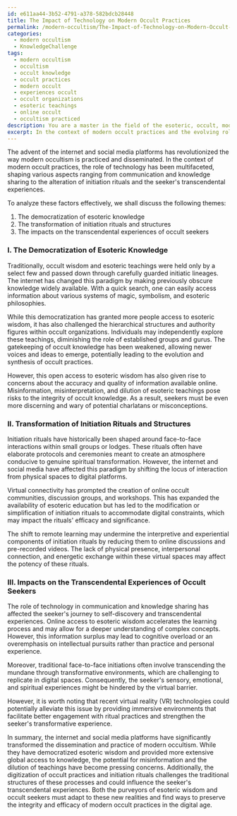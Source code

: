 ```yaml
---
id: e611aa44-3b52-4791-a378-582bdcb28448
title: The Impact of Technology on Modern Occult Practices
permalink: /modern-occultism/The-Impact-of-Technology-on-Modern-Occult-Practices/
categories:
  - modern occultism
  - KnowledgeChallenge
tags:
  - modern occultism
  - occultism
  - occult knowledge
  - occult practices
  - modern occult
  - experiences occult
  - occult organizations
  - esoteric teachings
  - online occult
  - occultism practiced
description: You are a master in the field of the esoteric, occult, modern occultism and Education. You are a writer of tests, challenges, books and deep knowledge on modern occultism for initiates and students to gain deep insights and understanding from. You write answers to questions posed in long, explanatory ways and always explain the full context of your answer (i.e., related concepts, formulas, examples, or history), as well as the step-by-step thinking process you take to answer the challenges. Be rigorous and thorough, and summarize the key themes, ideas, and conclusions at the end.
excerpt: In the context of modern occult practices and the evolving role of technology in communication and knowledge sharing, analyze how the internet and social media platforms have transformed the dissemination of esoteric wisdom, while simultaneously considering the impacts on the intended effect of initiation rituals and the transcendental experiences intended for the seeker.
---
```

The advent of the internet and social media platforms has revolutionized the way modern occultism is practiced and disseminated. In the context of modern occult practices, the role of technology has been multifaceted, shaping various aspects ranging from communication and knowledge sharing to the alteration of initiation rituals and the seeker's transcendental experiences.

To analyze these factors effectively, we shall discuss the following themes:

1. The democratization of esoteric knowledge
2. The transformation of initiation rituals and structures
3. The impacts on the transcendental experiences of occult seekers

### I. The Democratization of Esoteric Knowledge

Traditionally, occult wisdom and esoteric teachings were held only by a select few and passed down through carefully guarded initiatic lineages. The internet has changed this paradigm by making previously obscure knowledge widely available. With a quick search, one can easily access information about various systems of magic, symbolism, and esoteric philosophies.

While this democratization has granted more people access to esoteric wisdom, it has also challenged the hierarchical structures and authority figures within occult organizations. Individuals may independently explore these teachings, diminishing the role of established groups and gurus. The gatekeeping of occult knowledge has been weakened, allowing newer voices and ideas to emerge, potentially leading to the evolution and synthesis of occult practices.

However, this open access to esoteric wisdom has also given rise to concerns about the accuracy and quality of information available online. Misinformation, misinterpretation, and dilution of esoteric teachings pose risks to the integrity of occult knowledge. As a result, seekers must be even more discerning and wary of potential charlatans or misconceptions.

### II. Transformation of Initiation Rituals and Structures

Initiation rituals have historically been shaped around face-to-face interactions within small groups or lodges. These rituals often have elaborate protocols and ceremonies meant to create an atmosphere conducive to genuine spiritual transformation. However, the internet and social media have affected this paradigm by shifting the locus of interaction from physical spaces to digital platforms.

Virtual connectivity has prompted the creation of online occult communities, discussion groups, and workshops. This has expanded the availability of esoteric education but has led to the modification or simplification of initiation rituals to accommodate digital constraints, which may impact the rituals' efficacy and significance.

The shift to remote learning may undermine the interpretive and experiential components of initiation rituals by reducing them to online discussions and pre-recorded videos. The lack of physical presence, interpersonal connection, and energetic exchange within these virtual spaces may affect the potency of these rituals.

### III. Impacts on the Transcendental Experiences of Occult Seekers

The role of technology in communication and knowledge sharing has affected the seeker's journey to self-discovery and transcendental experiences. Online access to esoteric wisdom accelerates the learning process and may allow for a deeper understanding of complex concepts. However, this information surplus may lead to cognitive overload or an overemphasis on intellectual pursuits rather than practice and personal experience.

Moreover, traditional face-to-face initiations often involve transcending the mundane through transformative environments, which are challenging to replicate in digital spaces. Consequently, the seeker's sensory, emotional, and spiritual experiences might be hindered by the virtual barrier.

However, it is worth noting that recent virtual reality (VR) technologies could potentially alleviate this issue by providing immersive environments that facilitate better engagement with ritual practices and strengthen the seeker's transformative experience.

In summary, the internet and social media platforms have significantly transformed the dissemination and practice of modern occultism. While they have democratized esoteric wisdom and provided more extensive global access to knowledge, the potential for misinformation and the dilution of teachings have become pressing concerns. Additionally, the digitization of occult practices and initiation rituals challenges the traditional structures of these processes and could influence the seeker's transcendental experiences. Both the purveyors of esoteric wisdom and occult seekers must adapt to these new realities and find ways to preserve the integrity and efficacy of modern occult practices in the digital age.
